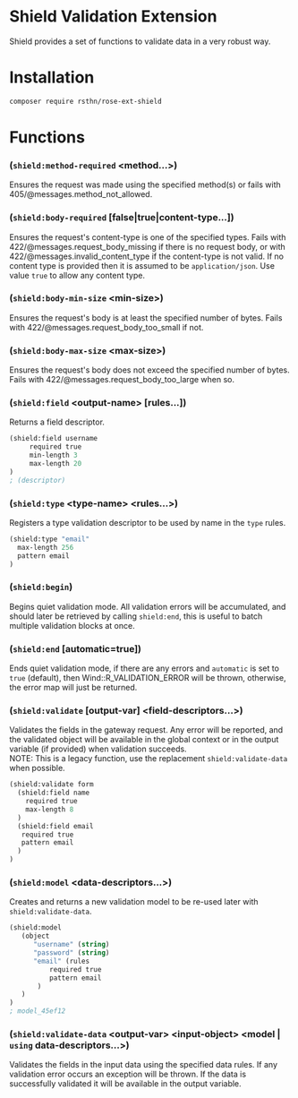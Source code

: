 # Shield Validation Extension

Shield provides a set of functions to validate data in a very robust way.

# Installation

```sh
composer require rsthn/rose-ext-shield
```

# Functions

### (`shield:method-required` \<method...>)
Ensures the request was made using the specified method(s) or fails with 405/@messages.method_not_allowed.

### (`shield:body-required` [false|true|content-type...])
Ensures the request's content-type is one of the specified types. Fails with 422/@messages.request_body_missing if there is no
request body, or with 422/@messages.invalid_content_type if the content-type is not valid. If no content type is provided then
it is assumed to be `application/json`. Use value `true` to allow any content type.

### (`shield:body-min-size` \<min-size>)
Ensures the request's body is at least the specified number of bytes. Fails with 422/@messages.request_body_too_small if not.

### (`shield:body-max-size` \<max-size>)
Ensures the request's body does not exceed the specified number of bytes. Fails with 422/@messages.request_body_too_large when so.

### (`shield:field` \<output-name> [rules...])
Returns a field descriptor.
```lisp
(shield:field username
     required true
     min-length 3
     max-length 20
)
; (descriptor)
```

### (`shield:type` \<type-name> \<rules...>)
Registers a type validation descriptor to be used by name in the `type` rules.
```lisp
(shield:type "email"
  max-length 256
  pattern email
)
```

### (`shield:begin`)
Begins quiet validation mode. All validation errors will be accumulated, and should later be retrieved by calling `shield:end`,
this is useful to batch multiple validation blocks at once.

### (`shield:end` [automatic=true])
Ends quiet validation mode, if there are any errors and `automatic` is set to `true` (default), then Wind::R_VALIDATION_ERROR will
be thrown, otherwise, the error map will just be returned.

### (`shield:validate` [output-var] \<field-descriptors...>)
Validates the fields in the gateway request. Any error will be reported, and the validated object will be available in the
global context or in the output variable (if provided) when validation succeeds.
<br/>NOTE: This is a legacy function, use the replacement `shield:validate-data` when possible.
```lisp
(shield:validate form
  (shield:field name
    required true
    max-length 8
  )
  (shield:field email
   required true
   pattern email
  )
)
```

### (`shield:model` \<data-descriptors...>)
Creates and returns a new validation model to be re-used later with `shield:validate-data`.
```lisp
(shield:model
   (object
      "username" (string)
      "password" (string)
      "email" (rules
          required true
          pattern email
       )
   )
)
; model_45ef12
```

### (`shield:validate-data` \<output-var> \<input-object> \<model | `using` data-descriptors...>)
Validates the fields in the input data using the specified data rules. If any validation error occurs an
exception will be thrown. If the data is successfully validated it will be available in the output variable.
